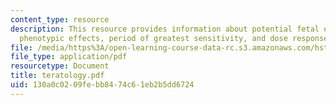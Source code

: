```yaml
---
content_type: resource
description: This resource provides information about potential fetal effects, distinctive
  phenotypic effects, period of greatest sensitivity, and dose response relationships.
file: /media/https%3A/open-learning-course-data-rc.s3.amazonaws.com/hst-071-human-reproductive-biology-fall-2005/130a0c0209febb8474c61eb2b5dd6724_teratology.pdf
file_type: application/pdf
resourcetype: Document
title: teratology.pdf
uid: 130a0c02-09fe-bb84-74c6-1eb2b5dd6724
---
```

